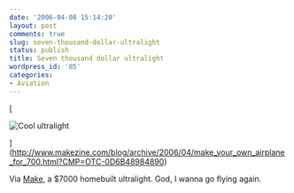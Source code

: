 ```yaml
---
date: '2006-04-08 15:14:20'
layout: post
comments: true
slug: seven-thousand-dollar-ultralight
status: publish
title: Seven thousand dollar ultralight
wordpress_id: '85'
categories:
- Aviation
---
```


[


![Cool ultralight](http://www.phfactor.net/wp-pics/ultralight.jpg)



](http://www.makezine.com/blog/archive/2006/04/make_your_own_airplane_for_700.html?CMP=OTC-0D6B48984890)

Via [Make](http://www.makezine.com/blog/archive/2006/04/make_your_own_airplane_for_700.html), a $7000 homebuilt ultralight. God, I wanna go flying again.
